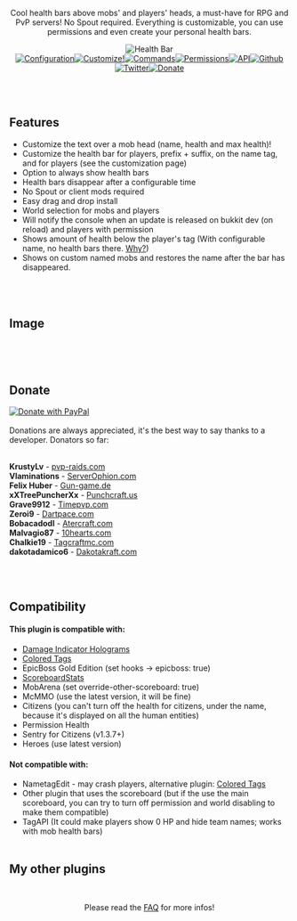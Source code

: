 <html>
<head>
    <title></title>
</head>
<body>
    <div>
        <div align="center" style=
        "text-align: center; margin-left: auto; margin-right: auto;">
            <p>Cool health bars above mobs' and players' heads, a must-have for
            RPG and PvP servers! No Spout required. Everything is customizable,
            you can use permissions and even create your personal health
            bars.</p>
            <p><img alt="Health Bar" src=
            "http://dev.bukkit.org/media/images/64/61/HealthBarCover.png"
            title="Health Bar"><br>
            <a href="/bukkit-plugins/health-bar/pages/configuration/"><img alt=
            "Configuration" src=
            "http://dev.bukkit.org/media/images/70/927/Configuration.png"
            title="Configuration"></a><a href=
            "/bukkit-plugins/health-bar/pages/customization/"><img alt=
            "Customize!" src=
            "http://dev.bukkit.org/media/images/70/928/Customize.png" title=
            "Customize!"></a><a href=
            "/bukkit-plugins/health-bar/pages/commands/"><img alt="Commands"
            src="http://dev.bukkit.org/media/images/70/923/Commands.png" title=
            "Commands"></a><a href=
            "/bukkit-plugins/health-bar/pages/permissions/"><img alt=
            "Permissions" src=
            "http://dev.bukkit.org/media/images/70/924/Permissions.png" title=
            "Permissions"></a><a href=
            "/bukkit-plugins/health-bar/pages/compatibility/"><img alt="API"
            src="http://dev.bukkit.org/media/images/70/925/API.png" title=
            "API"></a><a href=
            "https://github.com/filoghost/HealthBar"><img alt="Github" src=
            "http://dev.bukkit.org/media/images/70/926/Github.png" title=
            "Github"></a><br>
            <a href="https://twitter.com/filoghost"><img alt="Twitter" src=
            "http://dev.bukkit.org/media/images/71/988/Twitter.png" title=
            "Twitter"></a><a href=
            "https://www.paypal.com/cgi-bin/webscr?return=http%3A%2F%2Fdev.bukkit.org%2Fbukkit-plugins%2Fhealth-bar%2F&amp;cn=Add+special+instructions+to+the+addon+author%28s%29&amp;business=filoghostdev%40gmail.com&amp;bn=PP-DonationsBF%3Abtn_donateCC_LG.gif%3ANonHosted&amp;cancel_return=http%3A%2F%2Fdev.bukkit.org%2Fbukkit-plugins%2Fhealth-bar%2F&amp;lc=US&amp;item_name=Health+Bar+%28from+Bukkit.org%29&amp;cmd=_donations&amp;rm=1&amp;no_shipping=1&amp;currency_code=EUR"><img alt="Donate"
            src="http://dev.bukkit.org/media/images/70/929/Donate.png" title=
            "Donate"></a></p>
        </div>
        <p><br>
        <br></p>
        <h2><strong>Features</strong></h2>
        <ul>
            <li>Customize the text over a mob head (name, health and max
            health)!</li>
            <li>Customize the health bar for players, prefix + suffix, on the
            name tag, and for players (see the customization page)</li>
            <li>Option to always show health bars</li>
            <li>Health bars disappear after a configurable time</li>
            <li>No Spout or client mods required</li>
            <li>Easy drag and drop install</li>
            <li>World selection for mobs and players</li>
            <li>Will notify the console when an update is released on bukkit
            dev (on reload) and players with permission</li>
            <li>Shows amount of health below the player's tag (With
            configurable name, no health bars there. <a href=
            "/bukkit-plugins/health-bar/pages/faq/">Why?</a>)
            </li>
            <li>Shows on custom named mobs and restores the name after the bar
            has disappeared.<br>
            <br>
            <br>
            <br></li>
        </ul>
        <h2><strong>Image</strong></h2>
        <div style=
        "text-align: center; margin-left: auto; margin-right: auto;">
            <p><img alt="" src=
            "http://dev.bukkit.org/media/images/58/456/cover.jpg" title=""></p>
        </div>
        <p><br>
        <br></p>
        <h2><strong>Donate</strong></h2>
        <p><a href=
        "https://www.paypal.com/cgi-bin/webscr?return=http%3A%2F%2Fdev.bukkit.org%2Fbukkit-plugins%2Fhealth-bar%2F&amp;cn=Add+special+instructions+to+the+addon+author%28s%29&amp;business=filoghostdev%40gmail.com&amp;bn=PP-DonationsBF%3Abtn_donateCC_LG.gif%3ANonHosted&amp;cancel_return=http%3A%2F%2Fdev.bukkit.org%2Fbukkit-plugins%2Fhealth-bar%2F&amp;lc=US&amp;item_name=Health+Bar+%28from+Bukkit.org%29&amp;cmd=_donations&amp;rm=1&amp;no_shipping=1&amp;currency_code=EUR">
        <img alt="Donate with PayPal" src=
        "http://dev.bukkit.org/media/images/70/922/Donate_PayPal.png" title=
        "Donate with PayPal"></a><br>
        <br>
        Donations are always appreciated, it's the best way to say thanks to a
        developer. Donators so far:</p>
        <p><br>
        <strong>KrustyLv</strong> - <a href=
        "http://www.pvp-raids.com">pvp-raids.com</a><br>
        <strong>Vlaminations</strong> - <a href=
        "http://www.serverophion.com">ServerOphion.com</a><br>
        <strong>Felix Huber</strong> - <a href=
        "http://www.gun-game.de">Gun-game.de</a><br>
        <strong>xXTreePuncherXx</strong> - <a href=
        "http://www.punchcraft.us">Punchcraft.us</a><br>
        <strong>Grave9912</strong> - <a href=
        "http://www.timepvp.com">Timepvp.com</a><br>
        <strong>Zeroi9</strong> - <a href=
        "http://www.dartpace.com">Dartpace.com</a><br>
        <strong>Bobacadodl</strong> - <a href=
        "http://www.atercraft.com">Atercraft.com</a><br>
        <strong>Malvagio87</strong> - <a href=
        "http://www.10hearts.com">10hearts.com</a><br>
        <strong>Chalkie19</strong> - <a href=
        "http://www.tagcraftmc.com">Tagcraftmc.com</a><br>
        <strong>dakotadamico6</strong> - <a href=
        "http://www.dakotakraft.com">Dakotakraft.com</a></p>
        <p><br>
        <br></p>
        <h2><strong>Compatibility</strong></h2>
        <h4>This plugin is compatible with:</h4>
        <ul>
            <li>
                <a href=
                "http://dev.bukkit.org/bukkit-mods/damage-indicator-holograms">Damage
                Indicator Holograms</a>
            </li>
            <li>
                <a href=
                "http://dev.bukkit.org/bukkit-mods/colored-tags">Colored
                Tags</a>
            </li>
            <li>EpicBoss Gold Edition (set hooks -&gt; epicboss: true)</li>
            <li>
                <a href=
                "http://dev.bukkit.org/bukkit-plugins/scoreboardstats">ScoreboardStats</a>
            </li>
            <li>MobArena (set override-other-scoreboard: true)</li>
            <li>McMMO (use the latest version, it will be fine)</li>
            <li>Citizens (you can't turn off the health for citizens, under the
            name, because it's displayed on all the human entities)</li>
            <li>Permission Health</li>
            <li>Sentry for Citizens (v1.3.7+)</li>
            <li>Heroes (use latest version)</li>
        </ul>
        <h4><strong>Not</strong> compatible with:</h4>
        <ul>
            <li>NametagEdit - may crash players, alternative plugin:
                <a href="http://dev.bukkit.org/bukkit-mods/colored-tags">Colored
                Tags</a>
            </li>
            <li>Other plugin that uses the scoreboard (but if the use the main
            scoreboard, you can try to turn off permission and world disabling
            to make them compatible)</li>
            <li>TagAPI (It could make players show 0 HP and hide team names;
            works with mob health bars)<br>
            <br></li>
        </ul>
        <h2><strong>My other plugins</strong></h2>
        <p><a href=
        "http://dev.bukkit.org/profiles/filoghost/bukkit-plugins"><img alt=""
        src="http://dev.bukkit.org/media/images/76/764/OtherPlugins.jpg" title=
        ""></a><br>
        <br></p>
        <div style=
        "text-align: center; margin-left: auto; margin-right: auto;">
            <p>Please read the <a href=
            "/bukkit-plugins/health-bar/pages/faq/">FAQ</a> for more infos!</p>
        </div>
    </div>
</body>
</html>
